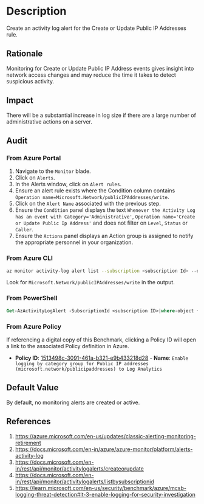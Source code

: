# Description

Create an activity log alert for the Create or Update Public IP Addresses rule.

## Rationale

Monitoring for Create or Update Public IP Address events gives insight into network access changes and may reduce the time it takes to detect suspicious activity.

## Impact

There will be a substantial increase in log size if there are a large number of administrative actions on a server.

## Audit

### From Azure Portal

1. Navigate to the `Monitor` blade.
2. Click on `Alerts`.
3. In the Alerts window, click on `Alert rules`.
4. Ensure an alert rule exists where the Condition column contains `Operation name=Microsoft.Network/publicIPAddresses/write`.
5. Click on the `Alert Name` associated with the previous step.
6. Ensure the `Condition` panel displays the text `Whenever the Activity Log has an event with Category='Administrative'`, `Operation name='Create or Update Public Ip Address'` and does not filter on `Level`, `Status` or `Caller`.
7. Ensure the `Actions` panel displays an Action group is assigned to notify the appropriate personnel in your organization.

### From Azure CLI

```sh
az monitor activity-log alert list --subscription <subscription Id> --query "[].{Name:name,Enabled:enabled,Condition:condition.allOf,Actions:actions}"
```

Look for `Microsoft.Network/publicIPAddresses/write` in the output.

### From PowerShell

```ps
Get-AzActivityLogAlert -SubscriptionId <subscription ID>|where-object {$_.ConditionAllOf.Equal -match "Microsoft.Network/publicIPAddresses/write"}|select-object Location,Name,Enabled,ResourceGroupName,ConditionAllOf
```

### From Azure Policy

If referencing a digital copy of this Benchmark, clicking a Policy ID will open a link to the associated Policy definition in Azure.

- **Policy ID**: [1513498c-3091-461a-b321-e9b433218d28](https://portal.azure.com/#view/Microsoft_Azure_Policy/PolicyDetailBlade/definitionId/%2Fproviders%2FMicrosoft.Authorization%2FpolicyDefinitions%2F1513498c-3091-461a-b321-e9b433218d28) - **Name**: `Enable logging by category group for Public IP addresses (microsoft.network/publicipaddresses) to Log Analytics`

## Default Value

By default, no monitoring alerts are created or active.

## References

1. <https://azure.microsoft.com/en-us/updates/classic-alerting-monitoring-retirement>
2. <https://docs.microsoft.com/en-in/azure/azure-monitor/platform/alerts-activity-log>
3. <https://docs.microsoft.com/en-in/rest/api/monitor/activitylogalerts/createorupdate>
4. <https://docs.microsoft.com/en-in/rest/api/monitor/activitylogalerts/listbysubscriptionid>
5. <https://learn.microsoft.com/en-us/security/benchmark/azure/mcsb-logging-threat-detection#lt-3-enable-logging-for-security-investigation>
